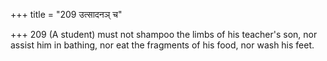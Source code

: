 +++
title = "209 उत्सादनञ् च"

+++
209	(A student) must not shampoo the limbs of his teacher's son, nor assist him in bathing, nor eat the fragments of his food, nor wash his feet.